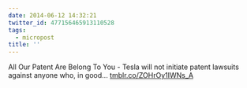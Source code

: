 ```yaml
---
date: 2014-06-12 14:32:21
twitter_id: 477156465913110528
tags:
  - micropost
title: ''
---
```


All Our Patent Are Belong To You - Tesla will not initiate patent lawsuits against anyone who, in good... [tmblr.co/ZOHrOy1IWNs_A](http://tmblr.co/ZOHrOy1IWNs_A)
